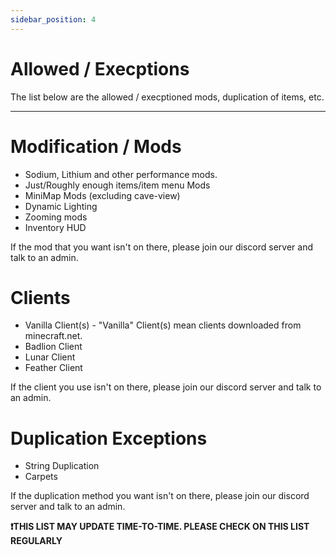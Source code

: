 ```yaml
---
sidebar_position: 4
---
```


# Allowed / Execptions

The list below are the allowed / execptioned mods, duplication of items, etc.

--------------------------------------------------------------------------------------------------

# Modification / Mods
- Sodium, Lithium and other performance mods.
- Just/Roughly enough items/item menu Mods
- MiniMap Mods (excluding cave-view)
- Dynamic Lighting
- Zooming mods
- Inventory HUD

If the mod that you want isn't on there, please join our discord server and talk to an admin.

# Clients
- Vanilla Client(s) - "Vanilla" Client(s) mean clients downloaded from minecraft.net.
- Badlion Client
- Lunar Client
- Feather Client

If the client you use isn't on there, please join our discord server and talk to an admin.

# Duplication Exceptions

- String Duplication
- Carpets

If the duplication method you want isn't on there, please join our discord server and talk to an admin.

**❗THIS LIST MAY UPDATE TIME-TO-TIME. PLEASE CHECK ON THIS LIST REGULARLY**

